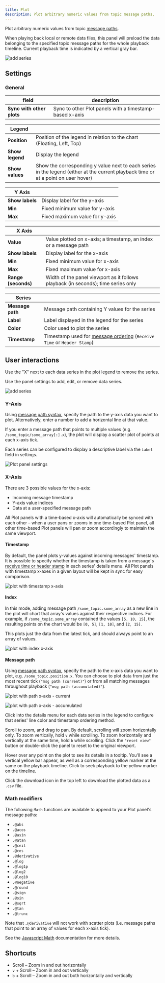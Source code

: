 ```yaml
---
title: Plot
description: Plot arbitrary numeric values from topic message paths.
---
```


Plot arbitrary numeric values from topic [message paths](/docs/visualizing/message-path-syntax).

When playing back local or remote data files, this panel will preload the data belonging to the specified topic message paths for the whole playback timeline. Current playback time is indicated by a vertical gray bar.

![add series](/img/docs/visualizing/panels/plot/panel.webp)

## Settings

### General

| field                     | description                                             |
| ------------------------- | ------------------------------------------------------- |
| **Sync with other plots** | Sync to other Plot panels with a timestamp-based x-axis |

| Legend          |                                                                                                                                    |
| --------------- | ---------------------------------------------------------------------------------------------------------------------------------- |
| **Position**    | Position of the legend in relation to the chart (Floating, Left, Top)                                                              |
| **Show legend** | Display the legend                                                                                                                 |
| **Show values** | Show the corresponding y value next to each series in the legend (either at the current playback time or at a point on user hover) |

| Y Axis          |                                |
| --------------- | ------------------------------ |
| **Show labels** | Display label for the y-axis   |
| **Min**         | Fixed minimum value for y-axis |
| **Max**         | Fixed maximum value for y-axis |

| X Axis              |                                                                                    |
| ------------------- | ---------------------------------------------------------------------------------- |
| **Value**           | Value plotted on x-axis; a timestamp, an index or a message path                   |
| **Show labels**     | Display label for the x-axis                                                       |
| **Min**             | Fixed minimum value for x-axis                                                     |
| **Max**             | Fixed maximum value for x-axis                                                     |
| **Range (seconds)** | Width of the panel viewport as it follows playback (in seconds); time series only |

| Series           |                                                                                                                               |
| ---------------- | ----------------------------------------------------------------------------------------------------------------------------- |
| **Message path** | Message path containing Y values for the series                                                                               |
| **Label**        | Label displayed in the legend for the series                                                                                  |
| **Color**        | Color used to plot the series                                                                                                 |
| **Timestamp**    | Timestamp used for [message ordering](/docs/visualizing/playback#message-ordering) (`Receive Time` or `Header Stamp`) |


## User interactions

Use the "X" next to each data series in the plot legend to remove the series.

Use the panel settings to add, edit, or remove data series.

![add series](/img/docs/visualizing/panels/plot/add-series.webp)

### Y-Axis

Using [message path syntax](/docs/visualizing/message-path-syntax), specify the path to the y-axis data you want to plot. Alternatively, enter a number to add a horizontal line at that value.

If you enter a message path that points to multiple values (e.g. `/some_topic/some_array[:].x`), the plot will display a scatter plot of points at each x-axis tick.

Each series can be configured to display a descriptive label via the `Label` field in settings.

![Plot panel settings](/img/docs/visualizing/panels/plot/settings.webp)

### X-Axis

There are 3 possible values for the x-axis:

- Incoming message timestamp
- Y-axis value indices
- Data at a user-specified message path

All Plot panels with a time-based x-axis will automatically be synced with each other – when a user pans or zooms in one time-based Plot panel, all other time-based Plot panels will pan or zoom accordingly to maintain the same viewport.

#### Timestamp

By default, the panel plots y-values against incoming messages' timestamp. It is possible to specify whether the timestamp is taken from a message's [receive time or header stamp](/docs/visualizing/playback#message-ordering) in each series' details menu. All Plot panels with timestamp x-axes in a given layout will be kept in sync for easy comparison.

![plot with timestamp x-axis](/img/docs/visualizing/panels/plot/x-axis/timestamp.webp)

#### Index

In this mode, adding message path `/some_topic.some_array` as a new line in the plot will chart that array's values against their respective indices. For example, if `/some_topic.some_array` contained the values `[5, 10, 15]`, the resulting points on the chart would be `[0, 5]`, `[1, 10]`, and `[2, 15]`.

This plots just the data from the latest tick, and should always point to an array of values.

![plot with index x-axis](/img/docs/visualizing/panels/plot/x-axis/index.webp)

#### Message path

Using [message path syntax](/docs/visualizing/message-path-syntax), specify the path to the x-axis data you want to plot, e.g. `/some_topic.position.x`. You can choose to plot data from just the most recent tick (`"msg path (current)"`) or from all matching messages throughout playback (`"msg path (accumulated)"`).

![plot with path x-axis - current](/img/docs/visualizing/panels/plot/x-axis/path-current.webp)

![plot with path x-axis - accumulated](/img/docs/visualizing/panels/plot/x-axis/path-accumulated.webp)

Click into the details menu for each data series in the legend to configure that series' line color and timestamp ordering method.

Scroll to zoom, and drag to pan. By default, scrolling will zoom horizontally only. To zoom vertically, hold `v` while scrolling. To zoom horizontally and vertically at the same time, hold `b` while scrolling. Click the `"reset view"` button or double-click the panel to reset to the original viewport.

Hover over any point on the plot to see its details in a tooltip. You'll see a vertical yellow bar appear, as well as a corresponding yellow marker at the same on the playback timeline. Click to seek playback to the yellow marker on the timeline.

Click the download icon in the top left to download the plotted data as a `.csv` file.

### Math modifiers

The following `Math` functions are available to append to your Plot panel's message paths:

- `.@abs`
- `.@acos`
- `.@asin`
- `.@atan`
- `.@ceil`
- `.@cos`
- `.@derivative`
- `.@log`
- `.@log1p`
- `.@log2`
- `.@log10`
- `.@negative`
- `.@round`
- `.@sign`
- `.@sin`
- `.@sqrt`
- `.@tan`
- `.@trunc`

Note that `.@derivative` will not work with scatter plots (i.e. message paths that point to an array of values for each x-axis tick).

See the [Javascript Math](https://developer.mozilla.org/en-US/docs/Web/JavaScript/Reference/Global_Objects/Math) documentation for more details.

## Shortcuts

- Scroll – Zoom in and out horizontally
- `v` + Scroll – Zoom in and out vertically
- `b` + Scroll – Zoom in and out both horizontally and vertically
